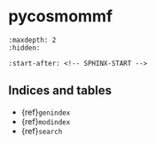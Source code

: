 # pycosmommf

```{toctree}
:maxdepth: 2
:hidden:

```

```{include} ../README.md
:start-after: <!-- SPHINX-START -->
```

## Indices and tables

- {ref}`genindex`
- {ref}`modindex`
- {ref}`search`
